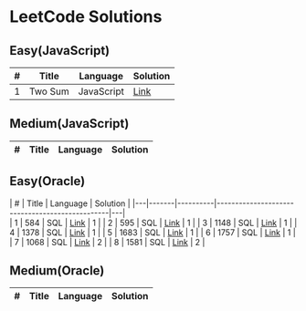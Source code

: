 # LeetCode Solutions

## Easy(JavaScript)

| # | Title | Language | Solution |
|---|-------|----------|----------|
| 1 | Two Sum | JavaScript | [Link](JavaScript/easy/0001-two-sum.js) | 1 |


## Medium(JavaScript)

| # | Title | Language | Solution |
|---|-------|----------|----------|



## Easy(Oracle)

| # | Title | Language | Solution                                       |
|---|-------|----------|------------------------------------------------|---|    
| 1 | 584   | SQL      | [Link](Oracle/easy/584-Find.sql)               | 1 |
| 2 | 595   | SQL      | [Link](Oracle/easy/595-Big-Countries.sql)      | 1 |
| 3 | 1148  | SQL      | [Link](Oracle/easy/1148-Article-Views.sql)     | 1 |
| 4 | 1378  | SQL      | [Link](Oracle/easy/1378-Replace-Employee.sql)  | 1 |
| 5 | 1683  | SQL      | [Link](Oracle/easy/1683-Invalid-Tweets.sql)    | 1 |
| 6 | 1757  | SQL      | [Link](Oracle/easy/1757-Recyclable.sql)        | 1 |
| 7 | 1068  | SQL      | [Link](Oracle/easy/1068-Product.sql)           | 2 |
| 8 | 1581  | SQL      | [Link](Oracle/easy/1581-Customer-Who.sql)      | 2 |






## Medium(Oracle)

| # | Title | Language | Solution |
|---|-------|----------|----------|
